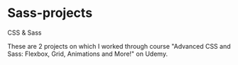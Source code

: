 # Sass-projects
 CSS & Sass 


These are 2 projects on which I worked through course "Advanced CSS and Sass: Flexbox, Grid, Animations and More!" on Udemy.
